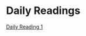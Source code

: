 # Daily Readings

[Daily Reading 1](https://github.com/AtkinsonKyle/reading-notes/blob/master/401/pain.md)
